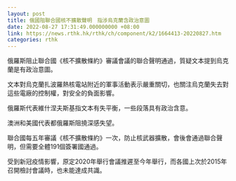 ```yaml
---
layout: post
title: 俄國阻聯合國核不擴散聲明　指涉烏克蘭含政治意圖
date: 2022-08-27 17:31:49.000000000 +08:00
link: https://news.rthk.hk/rthk/ch/component/k2/1664413-20220827.htm
categories: rthk
---
```


俄羅斯阻止聯合國《核不擴散條約》審議會議的聯合聲明通過，質疑文本提到烏克蘭是有政治意圖。

文本對烏克蘭扎波羅熱核電站附近的軍事活動表示嚴重關切，也關注烏克蘭失去對這些電廠的控制權，對安全的負面影響。

俄羅斯代表維什涅夫斯基指文本有失平衡，一些段落具有政治含意。

澳洲和美國代表都俄羅斯阻撓深感失望。

聯合國每五年審議《核不擴散條約》一次，防止核武器擴散，會後會通過聯合聲明，但需要全體191個簽署國通過。

受到新冠疫情影響，原定2020年舉行會議推遲至今年舉行，而各國上次於2015年召開檢討會議時，也未能達成共識。
